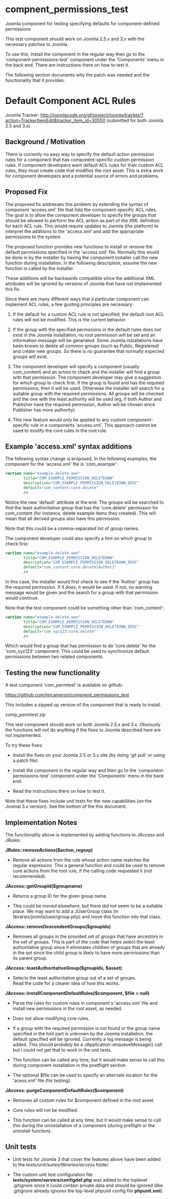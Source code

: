 compnent_permissions_test
=========================

Joomla component for testing specifying defaults for component-defined
permissions

This test component should work on Joomla 2.5.x and 3.x with the necessary
patches to Joomla.

To use this, install the component in the regular way then go to the
'component-permissions-test' component under the 'Components' menu in the back
end.  There are instructions there on how to test it.

The following section documents why the patch was needed and the functionality
that it provides.


Default Component ACL Rules
===========================

Joomla Tracker: http://joomlacode.org/gf/project/joomla/tracker/?action=TrackerItemEdit&tracker_item_id=30550 (submitted for both Joomla 2.5 and 3.x)

Background / Motivation
-----------------------

There is currently no easy way to specify the default action permission rules
for a component that has component-specific custom permission rules.  If
component developers want default ACL rules for their custom ACL rules, they
must create code that modifies the root asset.  This is extra work for
component developers and a potential source of errors and problems.

Proposed Fix
------------

The proposed fix addresses this problem by extending the syntax of component
'access.xml' file that lists the component-specific ACL rules.  The goal is to
allow the component developer to specify the groups that should be allowed to
perform the ACL action as part of the XML definition for each ACL rule.  This
would require updates to Joomla (the platform) to interpret the additions to
the 'access.xml' and add the appropriate permissions to the system.  

The proposed function provides new functions to install or remove the default
permissions specified in the 'access.xml' file.  Normally this would be done
in by the installer by having the component installer call the new function
during installation.  In the following description, assume the new function is
called by the installer.

These additions will be backwards compatible since the additional XML
attributes will be ignored by versions of Joomla that have not implemented
this fix.

Since there are many different ways that a particular component can implement
ACL rules, a few guiding principles are necessary:

  1. If the default for a custom ACL rule is not specified, the default root
     ACL rules will not be modified.  This is the current behavior.

  2. If the group with the specified permssions in the default rules does not
     exist in the Joomla installation, no root permission will be set and an
     information message will be generated.  Some Joomla installations have
     been known to delete all common groups (such as Public, Registered) and
     create new groups. So there is no guarantee that normally expected groups
     will exist.

  3. The component developer will specify a component (usually com_content)
     and an action to check and the installer will find a group with that
     permission.  The component developer may give a suggestion for which
     group to check first.  If the group is found and has the required
     permissions, then it will be used.  Otherwise the installer will search
     for a suitable group with the required permissions.  All groups will be
     checked and the one with the least authority will be used (eg, if both
     Author and Publisher have the required permission, Author will be chosen
     since Publisher has more authority).

  4. This new feature would only be applied to any custom component-specific
     rule in a components 'access.xml'.  This approach cannot be used to
     modify the core rules in the root rule.


Example 'access.xml' syntax additions
-------------------------------------

The following syntax change is proposed.  In the following examples, the
component for the 'access.xml' file is 'com_example':

```xml
<action name="example.delete.own"
        title="COM_EXAMPLE_PERMISSION_DELETEOWN"
        description="COM_EXAMPLE_PERMISSION_DELETEOWN_DESC" 
        default="com_content:core.delete" 
        />
```

Notice the new 'default' attribute at the end.  The groups will be searched to
find the least authoritative group that has the 'core.delete' permission for
com_content (for instance, delete example items they created).  This will mean
that all derived groups also have this permission.

Note that this could be a comma-separated list of group names.

The component developer could also specify a hint on which group to check
first:

```xml
<action name="example.delete.own"
        title="COM_EXAMPLE_PERMISSION_DELETEOWN"
        description="COM_EXAMPLE_PERMISSION_DELETEOWN_DESC" 
        default="com_content:core.delete[Author]" 
        />
```

In this case, the installer would first check to see if the 'Author' group has
the required permission.  If it does, it would be used.  If not, no warning
message would be given and the search for a group with that permission would
continue.

Note that the test component could be something other than 'com_content':

```xml
<action name="example.delete.own"
        title="COM_EXAMPLE_PERMISSION_DELETEOWN"
        description="COM_EXAMPLE_PERMISSION_DELETEOWN_DESC" 
        default="com_xyz123:core.delete" 
        />
```

Which would find a group that has permission to do 'core.delete' for the
'com_xyz123' component.  This could be used to synchronize default permissions
between two related components.


Testing the new functionality
-----------------------------

A test component 'com_permtest' is available on github:

   https://github.com/jmcameron/compnent_permissions_test

This includes a zipped up version of the component that is ready to install.

   comp_permtest.zip

This test component should work on both Joomla 2.5.x and 3.x.  Obviously the
functions will not do anything if the fixes to Joomla described here are not
implemented.

To try these fixes:

   * Install the fixes on your Joomla 2.5 or 3.x site (by doing 'git pull' or
     using a patch file)

   * Install the component in the regular way and then go to the
     'component-permissions-test' component under the 'Components' menu in the
     back end.

   * Read the  instructions there on how to test it.

Note that these fixes include unit tests for the new capabilities (on the
Joomal 3.x version).  See the bottom of the this document.


Implementation Notes
--------------------

The functionality above is implemented by adding functions to JAccess and
JRules:


**JRules::removeActions($action_regexp)**

 * Remove all actions from the rule whose action name matches the regular
   expression.  This a general function and could be used to remove core
   actions from the root rule, if the calling code requested it (not
   recommended).


**JAccess::getGroupId($groupname)**

 * Returns a group ID for the given group name.

 * This could be moved elsewhere, but there did not seem to be a suitable
   place.  We may want to add a JUserGroup class (in
   libraries/joomla/user/group.php) and move this function into that class.


**JAccess::removeDescendentGroups($groupIds)**

 * Removes all groups in the provided set of groups that have ancestors in the
   set of groups.  This is part of the code that helps select the least
   authoritative group since it eliminates children of groups that are already
   in the set since the child group is likely to have more permissions than
   its parent group.


**JAccess::leastAuthoritativeGroup($groupIds, $asset)**

 * Selects the least authoritative group out of a set of groups.  
   Read the code for a clearer idea of how this works.


**JAccess::installComponentDefaultRules($component, $file = null)**

 * Parse the rules for custom rules in component's 'access.xml' file and
   install new permissions in the root asset, as needed.

 * Does not allow modifying core rules.

 * If a group with the required permission is not found or the group name
   specified in the hint part is unknown by the Joomla installation, the
   default specified will be ignored.  Currently a log message is being added.
   This should probably be a JApplication::enqueueMessage() call but I could
   not get that to work in the unit tests.

 * This function can be called any time, but it would make sense to call this
   during component installation in the postflight section.

 * The optional $file can be used to specify an alternate location for the
   'acess.xml' file (for testing).


**JAccess::purgeComponentDefaultRules($component)**

 * Removes all custom rules for $component defined in the root asset.

 * Core rules will not be modified.

 * This function can be called at any time, but it would make sense to call
   this during the uninstallation of a component (during preflight or the
   uninstall function).


Unit tests
----------

 * Unit tests for Joomla 3 that cover the features above have been added to
   the *tests/unit/suites/libraries/access* folder.

 * The custom unit test configuration file
   **tests/system/servers/configdef.php** was added to the toplevel .gitignore
   since it could contain private data and should be ignored (like .gitignore
   already ignores the top-level phpunit config file **phpunit.xml**).

